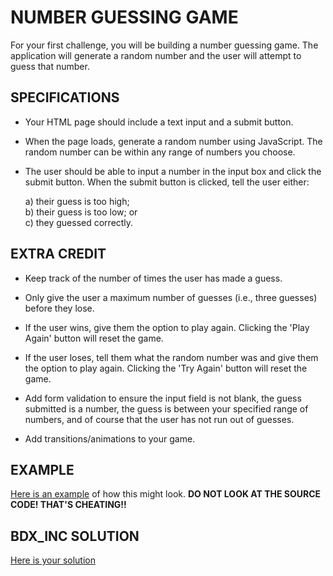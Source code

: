 # NUMBER GUESSING GAME
For your first challenge, you will be building a number guessing game. The application will generate a random number and the user will attempt to guess that number.

## SPECIFICATIONS
  * Your HTML page should include a text input and a submit button.

  * When the page loads, generate a random number using JavaScript. The random number can be within any range of numbers you choose.

  * The user should be able to input a number in the input box and click the submit button. When the submit button is clicked, tell the user either:

    a) their guess is too high;<br>
    b) their guess is too low; or<br>
    c) they guessed correctly.

## EXTRA CREDIT
  * Keep track of the number of times the user has made a guess.

  * Only give the user a maximum number of guesses (i.e., three guesses) before they lose.

  * If the user wins, give them the option to play again. Clicking the 'Play Again' button will reset the game.

  * If the user loses, tell them what the random number was and give them the option to play again. Clicking the 'Try Again' button will reset the game.

  * Add form validation to ensure the input field is not blank, the guess submitted is a number, the guess is between your specified range of numbers, and of course that the user has not run out of guesses.

  * Add transitions/animations to your game.

## EXAMPLE
[Here is an example](https://codepen.io/tophergates/full/JrNjvj/) of how this might look. **DO NOT LOOK AT THE SOURCE CODE! THAT'S CHEATING!!**

## BDX_INC SOLUTION
[Here is your solution](https://github.com/bdxinc/bdx_number_game)
